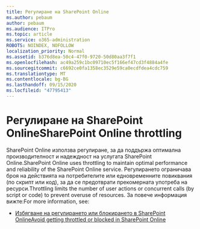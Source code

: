 ```yaml
---
title: Регулиране на SharePoint Online
ms.author: pebaum
author: pebaum
ms.audience: ITPro
ms.topic: article
ms.service: o365-administration
ROBOTS: NOINDEX, NOFOLLOW
localization_priority: Normal
ms.assetid: b376d8ea-50c4-47f0-9720-50d80aa3f7f1
ms.openlocfilehash: ac49a259c1bc09710ec5f166ef47cd3f4884a4fe
ms.sourcegitcommit: c6692ce0fa1358ec3529e59ca0ecdfdea4cdc759
ms.translationtype: MT
ms.contentlocale: bg-BG
ms.lasthandoff: 09/15/2020
ms.locfileid: "47795413"
---
```

# <a name="sharepoint-online-throttling"></a><span data-ttu-id="41808-102">Регулиране на SharePoint Online</span><span class="sxs-lookup"><span data-stu-id="41808-102">SharePoint Online throttling</span></span>

<span data-ttu-id="41808-103">SharePoint Online използва регулиране, за да поддържа оптимална производителност и надеждност на услугата SharePoint Online.</span><span class="sxs-lookup"><span data-stu-id="41808-103">SharePoint Online uses throttling to maintain optimal performance and reliability of the SharePoint Online service.</span></span> <span data-ttu-id="41808-104">Регулирането ограничава броя на действията на потребителите или едновременните повиквания (по скрипт или код), за да се предотврати прекомерната употреба на ресурси.</span><span class="sxs-lookup"><span data-stu-id="41808-104">Throttling limits the number of user actions or concurrent calls (by script or code) to prevent overuse of resources.</span></span> <span data-ttu-id="41808-105">За повече информация вижте:</span><span class="sxs-lookup"><span data-stu-id="41808-105">For more information, see:</span></span>

- [<span data-ttu-id="41808-106">Избягване на регулирането или блокирането в SharePoint Online</span><span class="sxs-lookup"><span data-stu-id="41808-106">Avoid getting throttled or blocked in SharePoint Online</span></span>](https://docs.microsoft.com/sharepoint/dev/general-development/how-to-avoid-getting-throttled-or-blocked-in-sharepoint-online)
